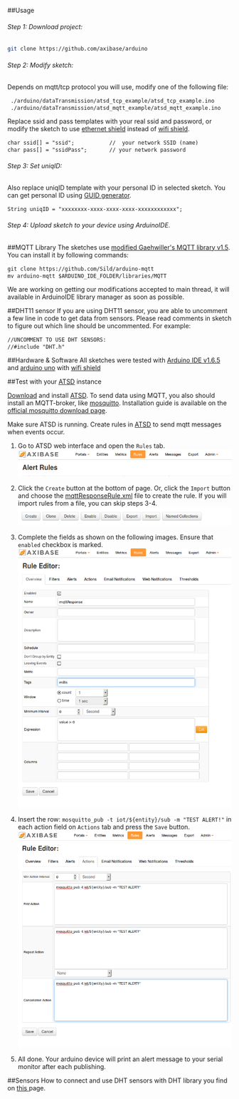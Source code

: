 ##Usage

###### Step 1: Download project: 
```bash
git clone https://github.com/axibase/arduino
```

###### Step 2: Modify sketch:

Depends on mqtt/tcp protocol you will use, modify one of the following file:

```
 ./arduino/dataTransmission/atsd_tcp_example/atsd_tcp_example.ino
 ./arduino/dataTransmission/atsd_mqtt_example/atsd_mqtt_example.ino
```

Replace ssid and pass templates with your real ssid and password, or modify the sketch to use [ethernet shield](https://www.arduino.cc/en/Main/ArduinoEthernetShield) instead of [wifi shield](https://www.arduino.cc/en/Main/ArduinoWiFiShield).
```
char ssid[] = "ssid";           //  your network SSID (name)
char pass[] = "ssidPass";       // your network password
```

######  Step 3: Set uniqID:

Also replace uniqID template with your personal ID in selected sketch.
You can get personal ID using [GUID generator](https://www.guidgenerator.com/online-guid-generator.aspx).
```
String uniqID = "xxxxxxxx-xxxx-xxxx-xxxx-xxxxxxxxxxxx";
```

######  Step 4: Upload sketch to your device using ArduinoIDE.


##MQTT Library
The sketches use [modified Gaehwiller's MQTT library v1.5](https://github.com/Sild/arduino-mqtt). 
You can install it by following commands:
```
git clone https://github.com/Sild/arduino-mqtt
mv arduino-mqtt $ARDUINO_IDE_FOLDER/libraries/MQTT
```
We are working on getting our modifications accepted to main thread, it will available in ArduinoIDE library manager as soon as possible.

##DHT11 sensor
If you are using DHT11 sensor, you are able to uncomment a few line in code to get data from sensors. Please read comments in sketch to figure out which line should be uncommented. For example:
```
//UNCOMMENT TO USE DHT SENSORS:
//#include "DHT.h"
```

##Hardware & Software
All sketches were tested with [Arduino IDE v1.6.5](https://www.arduino.cc/en/Main/Software) and [arduino uno](http://www.arduino.cc/en/Main/ArduinoBoardUno) with [wifi shield](https://www.arduino.cc/en/Main/ArduinoWiFiShield)

##Test with your [ATSD](http://axibase.com/products/axibase-time-series-database/) instance

[Download](http://axibase.com/products/axibase-time-series-database/download-atsd/) and install [ATSD](http://axibase.com/products/axibase-time-series-database/). To send data using MQTT, you also should install an MQTT-broker, like [mosquitto](http://mosquitto.org/). Installation guide is available on the [official mosquitto download page](http://mosquitto.org/download/).

Make sure ATSD is running. Create rules in [ATSD](http://axibase.com/products/axibase-time-series-database/) to send mqtt messages when events occur.

1. Go to ATSD web interface and open the `Rules` tab.
![ATSD Rules](https://github.com/axibase/arduino/blob/master/dataTransmission/images/rules.png)

2. Click the `Create` button at the bottom of page. Or, click the `Import` button and choose the [mqttResponseRule.xml](https://github.com/axibase/arduino/blob/master/dataTransmission/mqttResponseRule.xml) file to create the rule. If you will import rules from a file, you can skip steps 3-4.
![create rule](https://github.com/axibase/arduino/blob/master/dataTransmission/images/rules_bottom.png)

3. Complete the fields as shown on the following images. Ensure that `enabled` checkbox is marked.
![rule overview](https://github.com/axibase/arduino/blob/master/dataTransmission/images/overview.png)

4. Insert the row: `mosquitto_pub -t iot/${entity}/sub -m "TEST ALERT!"` in each action field on `Actions` tab and press the `Save` button.
![action](https://github.com/axibase/arduino/blob/master/dataTransmission/images/action.png)

5. All done. Your arduino device will print an alert message to your serial monitor after each publishing.

##Sensors
How to connect and use DHT sensors with DHT library you find on [this ](https://learn.adafruit.com/dht/using-a-dhtxx-sensor) page.







